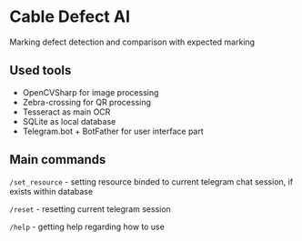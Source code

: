 # Cable Defect AI

Marking defect detection and comparison with expected marking

## Used tools
* OpenCVSharp for image processing
* Zebra-crossing for QR processing
* Tesseract as main OCR
* SQLite as local database
* Telegram.bot + BotFather for user interface part
## Main commands
```/set_resource``` - setting resource binded to current telegram chat session, if exists within database

```/reset``` - resetting current telegram session

```/help``` - getting help regarding how to use
